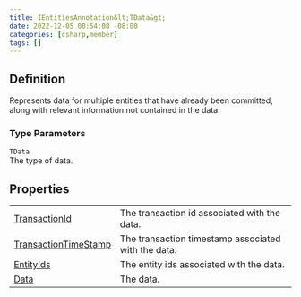 ```yaml
---
title: IEntitiesAnnotation&lt;TData&gt;
date: 2022-12-05 00:54:08 -08:00
categories: [csharp,member]
tags: []
---
```


## Definition

Represents data for multiple entities that have already been committed, along with relevant information not
contained
in the data.

### Type Parameters
`TData`<br />The type of data.
## Properties
<table><tr><td><!--/posts/csharp.member.entitydb.abstractions.annotations.ientitiesannotation-1.transactionid/--><a href='#'>TransactionId</a></td><td>
The transaction id associated with the data.
</td></tr><tr><td><!--/posts/csharp.member.entitydb.abstractions.annotations.ientitiesannotation-1.transactiontimestamp/--><a href='#'>TransactionTimeStamp</a></td><td>
The transaction timestamp associated with the data.
</td></tr><tr><td><!--/posts/csharp.member.entitydb.abstractions.annotations.ientitiesannotation-1.entityids/--><a href='#'>EntityIds</a></td><td>
The entity ids associated with the data.
</td></tr><tr><td><!--/posts/csharp.member.entitydb.abstractions.annotations.ientitiesannotation-1.data/--><a href='#'>Data</a></td><td>
The data.
</td></tr></table>
